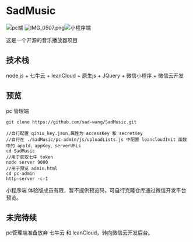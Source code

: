 # SadMusic
![pc端](https://user-gold-cdn.xitu.io/2020/3/15/170dba7792007f99?w=1445&h=783&f=png&s=1109883)
![IMG_0507.png](https://user-gold-cdn.xitu.io/2020/3/15/170dbbc28506e74d?w=311&h=552&f=png&s=50937)![小程序端](https://user-gold-cdn.xitu.io/2020/3/15/170dbbadc12ac0b1?w=311&h=552&f=png&s=128409)

这是一个开源的音乐播放器项目
## 技术栈
node.js + 七牛云 + leanCloud + 原生js + JQuery + 微信小程序 + 微信云开发

## 预览
pc 管理端
```git
git clone https://github.com/sad-wang/SadMusic.git

//自行配置 qiniu_key.json,属性为 accessKey 和 secretKey
//自行在 ./SadMusic/pc-admin/js/uploadLists.js 中配置 leancloudInit 函数中的 appId、appKey、serverURLs
cd SadMusic
//用于获取七牛 token
node server 9000
//用于预览 admin.html
cd pc-admin
http-server -c-1
```
小程序端
体验版成员有限，暂不提供预览码，可自行克隆仓库通过微信开发平台预览。
## 未完待续
pc管理端准备放弃 七牛云 和 leanCloud，转向微信云开发后台。
